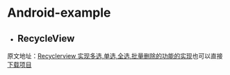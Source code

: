 # Android-example
* ## RecycleView
原文地址：[Recyclerview 实现多选,单选,全选,批量删除的功能的实现](https://github.com/guohaosir/RecyclerDemo/tree/master/RecycleviewCheckBoxDemo)也可以直接[下载项目](https://github.com/LeeYKKK/Android-example/blob/master/RecycleviewCheckBoxDemo.zip)

